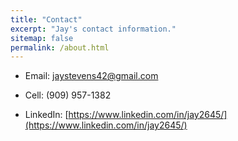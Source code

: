 ```yaml
---
title: "Contact"
excerpt: "Jay's contact information."
sitemap: false
permalink: /about.html
---
```


* Email: jaystevens42@gmail.com

* Cell: (909) 957-1382

* LinkedIn: [https://www.linkedin.com/in/jay2645/](https://www.linkedin.com/in/jay2645/)
